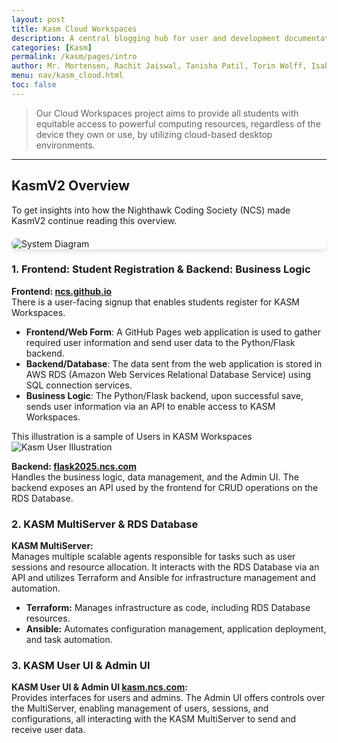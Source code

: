 ```yaml
---
layout: post
title: Kasm Cloud Workspaces
description: A central blogging hub for user and development documentation for the Kasm Cloud Workspaces Project
categories: [Kasm]
permalink: /kasm/pages/intro
author: Mr. Mortensen, Rachit Jaiswal, Tanisha Patil, Torin Wolff, Isabel Marilla
menu: nav/kasm_cloud.html
toc: false
---
```


> Our Cloud Workspaces project aims to provide all students with equitable access to powerful computing resources, regardless of the device they own or use, by utilizing cloud-based desktop environments.

<style>
    .system-diagram {
        display: block;
        max-width: 100%;
        margin: 20px auto;
        border-radius: 8px;
        transition: transform 0.3s ease;
        cursor: pointer;
        box-shadow: 0 4px 6px rgba(0, 0, 0, 0.1);
    }

    .system-diagram:hover {
        transform: scale(1.05);
    }

    .diagram-overlay {
        position: fixed;
        top: 0;
        left: 0;
        width: 100%;
        height: 100%;
        background: rgba(0, 0, 0, 0.8);
        display: flex;
        justify-content: center;
        align-items: center;
        visibility: hidden;
        opacity: 0;
        transition: visibility 0.3s, opacity 0.3s ease;
    }

    .diagram-overlay img {
        max-width: 90%;
        max-height: 90%;
        border-radius: 8px;
        box-shadow: 0 4px 6px rgba(0, 0, 0, 0.3);
    }

    .diagram-overlay.visible {
        visibility: visible;
        opacity: 1;
    }
</style>

---

## KasmV2 Overview

To get insights into how the Nighthawk Coding Society (NCS) made KasmV2 continue reading this overview.

<img src="https://github.com/user-attachments/assets/fbaaf499-b7c9-48d8-9005-df2b96e3a456" alt="System Diagram" class="system-diagram" onclick="toggleDiagram()">

<div class="diagram-overlay" id="diagram-overlay" onclick="toggleDiagram()">
    <img src="https://github.com/user-attachments/assets/fbaaf499-b7c9-48d8-9005-df2b96e3a456" alt="Enlarged System Diagram">
</div>

<script>
    function toggleDiagram() {
        const overlay = document.getElementById('diagram-overlay');
        overlay.classList.toggle('visible');
    }
</script>

### 1. Frontend: Student Registration & Backend: Business Logic

**Frontend: [ncs.github.io](https://nighthawkcoders.github.io/portfolio_2025/login)**  
There is a user-facing signup that enables students register for KASM Workspaces.

- **Frontend/Web Form**: A GitHub Pages web application is used to gather required user information and send user data to the Python/Flask backend.
- **Backend/Database**: The data sent from the web application is stored in AWS RDS (Amazon Web Services Relational Database Service) using SQL connection services.
- **Business Logic**: The Python/Flask backend, upon successful save, sends user information via an API to enable access to KASM Workspaces.

This illustration is a sample of Users in KASM Workspaces
<img src="{{site.baseurl}}/kasm_design/kasm_users.png" alt="Kasm User Illustration">

**Backend: [flask2025.ncs.com](https://flask2025.nighthawkcodingsociety.com/login?next=/users/table2)**  
Handles the business logic, data management, and the Admin UI. The backend exposes an API used by the frontend for CRUD operations on the RDS Database.

### 2. KASM MultiServer & RDS Database

**KASM MultiServer:**  
Manages multiple scalable agents responsible for tasks such as user sessions and resource allocation. It interacts with the RDS Database via an API and utilizes Terraform and Ansible for infrastructure management and automation.

- **Terraform:** Manages infrastructure as code, including RDS Database resources.
- **Ansible:** Automates configuration management, application deployment, and task automation.

### 3. KASM User UI & Admin UI

**KASM User UI & Admin UI [kasm.ncs.com](https://kasm.nighthawkcodingsociety.com/):**  
Provides interfaces for users and admins. The Admin UI offers controls over the MultiServer, enabling management of users, sessions, and configurations, all interacting with the KASM MultiServer to send and receive user data.
